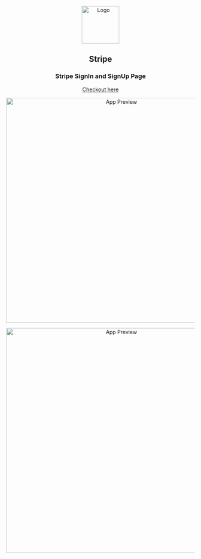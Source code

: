 <p align="center">
  <img src="https://raw.githubusercontent.com/arasur20/stripe/src/utils/image/stripe.jpeg" alt="Logo" width="100px" />
</p>

<h2 align="center">Stripe</h2>
<h3 align="center">Stripe SignIn and SignUp Page</h3>

<p align="center">
  <a href="https://arasur20.github.io/Stripe/">Checkout here</a>
</p>

<p align="center">
  <img src="https://raw.githubusercontent.com/arasur20/Stripe/main/assets/stripesignin.png" alt="App Preview" width="600" />
</p>
<p align="center">
  <img src="https://raw.githubusercontent.com/arasur20/Stripe/main/assets/stripesignip.png" alt="App Preview" width="600" />
</p>
